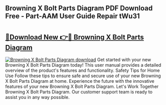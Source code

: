 ## Browning X Bolt Parts Diagram PDF Download Free - Part-AAM User Guide Repair tWu31

# <h2><a href="http://dfnacf.blite.top/?on=Browning+X+Bolt+Parts+Diagram">🔗Download New 👉🔴 Browning X Bolt Parts Diagram</a></h2>

[![Browning X Bolt Parts Diagram download](https://i.imgur.com/lujVjoI.png)](http://dfnacf.blite.top/?on=Browning+X+Bolt+Parts+Diagram)
Get started with your new Browning X Bolt Parts Diagram today! This user manual provides a detailed overview of the product's features and functionality. Safety Tips for Home Use Follow these tips to ensure safe and secure use of your new Browning X Bolt Parts Diagram at home. Experience the future with the innovative features of your new Browning X Bolt Parts Diagram. Let's Work Together Browning X Bolt Parts Diagram. Our customer support team is ready to assist you in any way possible.
